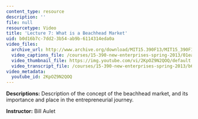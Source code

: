 ```yaml
---
content_type: resource
description: ''
file: null
resourcetype: Video
title: 'Lecture 7: What is a Beachhead Market'
uid: b0d16b7c-7dd2-3b54-ab9b-6114314eda0a
video_files:
  archive_url: http://www.archive.org/download/MIT15.390F13/MIT15_390F13_lec07_300k.mp4
  video_captions_file: /courses/15-390-new-enterprises-spring-2013/01ea5559713651a8ad8f548f08a4771d_2KpOZ9N2QOQ.vtt
  video_thumbnail_file: https://img.youtube.com/vi/2KpOZ9N2QOQ/default.jpg
  video_transcript_file: /courses/15-390-new-enterprises-spring-2013/b6223cb4b576cff0c6fda1f78396fa53_2KpOZ9N2QOQ.pdf
video_metadata:
  youtube_id: 2KpOZ9N2QOQ
---
```


**Descriptions:** Description of the concept of the beachhead market, and its importance and place in the entrepreneurial journey.

**Instructor:** Bill Aulet